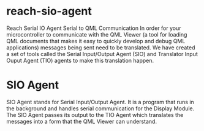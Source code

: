 # reach-sio-agent
Reach Serial IO Agent
Serial to QML Communication
In order for your microcontroller to communicate with the QML Viewer
(a tool for loading QML documents that makes it easy to quickly develop and debug QML applications) 
messages being sent need to be translated. 
We have created a set of tools called the Serial Input/Output Agent (SIO) and
Translator Input Ouput Agent (TIO) agents to make this translation happen.

# SIO Agent
SIO Agent stands for Serial Input/Output Agent.
It is a program that runs in the background and handles serial communication for the Display Module. 
The SIO Agent passes its output to the TIO Agent which translates the messages into a form that the QML Viewer can understand.
